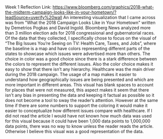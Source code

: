 Week 1 Reflection
Link: https://www.bloomberg.com/graphics/2018-what-the-midterm-campaign-looks-like-in-your-hometown/?leadSource=uverify%20wall
An interesting visualization that I came across was from "What the 2018 Campaign Looks Like in Your Hometown" written by Demetrios Pogkas and David Ingold. Bloomberg News analyzed more than 3 million election ads for 2018 congressional and gubernatorial races. Of the data that they collected, I specifically chose to focus on the visual of “The Big Issues You’re Seeing on TV: Health Care, Taxes, and Jobs”, where the baseline is a map and have colors representing different parts of the states to showcase which issues were advertised more than others. The choice in color was a good choice since there is a stark difference between the colors to represent the different issues. Also the color choice makes it easy to show that there isn’t any hierarchy. Healthcare was the main driver during the 2018 campaign. The usage of a map makes it easier to understand how geographically issues are being presented and which are more important in different areas. This visual has blank spaces to account for places that were not measured, this aspect makes it seem that there isn't any bias in presenting the data and keeping it factual as possible so it does not become a tool to sway the reader’s attention.  However at the same time if there are some numbers to support the coloring it would make it easier to conceptualize how different issues compare with healthcare. If I did not read the article I would have not known how much data was used for this visual because it could have been 1,000 data points to 1,000,000 data points, there was no way to know unless the reader reads the article. Otherwise I believe this visual was a good representation of the data.  
